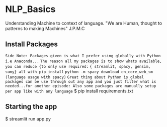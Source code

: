 # NLP_Basics

Understanding Machine to context of language. "We are Human, thought to patterns to making Machines" J.P.M.C

## Install Packages

`Side Note: Packages given is what I prefer using globally with Python i.e Anaconda...`
`The reason all my packages is to show whats available, you can reduce {to only use required:`
`{ streamlit, spacy, gensim, sumy} all with pip install`
`python -m spacy download en_core_web_sm (language usage with spacy)`
`Great thing about Python is global packages can be use through out any app and you just filter what is needed...for another episode: Also some packages are manually setup per app like with any language`
$ pip install requirements.txt

## Starting the app

$ streamlit run app.py
